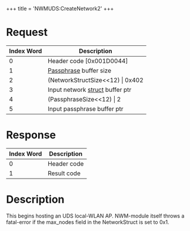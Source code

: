 +++
title = 'NWMUDS:CreateNetwork2'
+++

# Request

| Index Word | Description                                                |
|------------|------------------------------------------------------------|
| 0          | Header code \[0x001D0044\]                                 |
| 1          | [Passphrase](NWM_Services "wikilink") buffer size          |
| 2          | (NetworkStructSize\<\<12) \| 0x402                         |
| 3          | Input network [struct](NWM_Services "wikilink") buffer ptr |
| 4          | (PassphraseSize\<\<12) \| 2                                |
| 5          | Input passphrase buffer ptr                                |

# Response

| Index Word | Description |
|------------|-------------|
| 0          | Header code |
| 1          | Result code |

# Description

This begins hosting an UDS local-WLAN AP. NWM-module itself throws a
fatal-error if the max_nodes field in the NetworkStruct is set to 0x1.